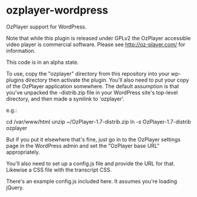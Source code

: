 ozplayer-wordpress
==================

OzPlayer support for WordPress.

Note that while this plugin is released under GPLv2 the OzPlayer accessible
video player is commercial software. Please see http://oz-player.com/ for
information.

This code is in an alpha state.

To use, copy the "ozplayer" directory from this repository into your wp-plugins directory
then activate the plugin. You'll also need to put your copy of the OzPlayer application
somewhere. The default assumption is that you've unpacked the -distrib.zip file in your
WordPress site's top-level directory, and then made a symlink to 'ozplayer'.

e.g.:

  cd /var/www/html
  unzip ~/OzPlayer-1.7-distrib.zip
  ln -s OzPlayer-1.7-distrib ozplayer

But if you put it elsewhere that's fine, just go in to the OzPlayer settings page
in the WordPress admin and set the "OzPlayer base URL" appropriately.

You'll also need to set up a config.js file and provide the URL for that. Likewise
a CSS file with the transcript CSS.

There's an example config.js included here. It assumes you're loading jQuery.
